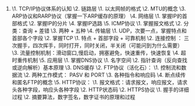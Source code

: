 1. \1. TCP/IP协议体系的认知
   \2. 链路层
   \1. 以太网帧的格式
   \2. MTU的概念
   \3. ARP协议和RARP协议（掌握一下ARP缓存的原理）
   \4. 网络层
   \1. 掌握IP的首部格式
   \2. 掌握IP的分片
   \4. 掌握IP选路
   \5. ICMP协议
   \1. 掌握报文格式
   \2. 分类：查询 + 差错
   \3. 两种 + 五种
   \4. 传输层
   \1. UDP，次要一点，掌握特点和首部各个字段
   \2. 掌握TCP
   \1. 特点 + 首部字段 + 可靠机制
   \2. 连接控制 ： 三次握手，四次挥手，同时打开，同时关闭，半关闭（可能问到为什么需要）
   \3. 流量控制机制：滑动窗口,慢启动，拥塞避免，快速重传，快速恢复
   \4. 超时重传机制
   \5. 应用层
   \1. 掌握DNS协议
   \1. 名字空间
   \2. 指针查询（反向查找或逆向解析）基本原理
   \3. DNS缓存
   \2. FTP协议（活化石）：
   \1. 控制流和数据流
   \2. 两种工作模式： PASV 和 PORT
   \3. 各种指令和响应码
   \4. 断点续传和匿名FTP的概念
   \5. HTTP协议：
   \1. 报文格式：请求报文，响应报文，请求头各种字段，响应头各种字段
   \2. HTTP状态码
   \2. HTTPS协议
   \1. 握手的详细过程
   \2. 摘要算法，数字签名，数字证书的原理和过程